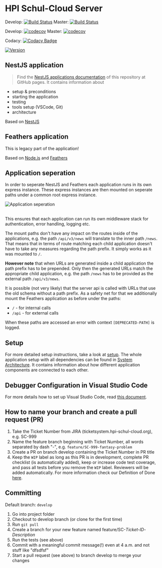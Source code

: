# HPI Schul-Cloud Server

Develop: [![Build Status](https://travis-ci.com/hpi-schul-cloud/schulcloud-server.svg?branch=develop)](https://travis-ci.com/hpi-schul-cloud/schulcloud-server)
Master: [![Build Status](https://travis-ci.com/hpi-schul-cloud/schulcloud-server.svg?branch=master)](https://travis-ci.com/hpi-schul-cloud/schulcloud-server)

Develop: [![codecov](https://codecov.io/gh/hpi-schul-cloud/schulcloud-server/branch/develop/graph/badge.svg)](https://codecov.io/gh/hpi-schul-cloud/schulcloud-server/branch/develop)
Master: [![codecov](https://codecov.io/gh/hpi-schul-cloud/schulcloud-server/branch/master/graph/badge.svg)](https://codecov.io/gh/hpi-schul-cloud/schulcloud-server)

Codacy: [![Codacy Badge](https://app.codacy.com/project/badge/Grade/c1d53a69d04346fb867f9360b1679422)](https://www.codacy.com/gh/hpi-schul-cloud/schulcloud-server/dashboard?utm_source=github.com&amp;utm_medium=referral&amp;utm_content=hpi-schul-cloud/schulcloud-server&amp;utm_campaign=Badge_Grade)

[![Version](https://img.shields.io/github/release/hpi-schul-cloud/schulcloud-server.svg)](https://github.com/schulcloud/hpi-schul-cloud/releases)

## NestJS application

> Find the [NestJS applications documentation](https://hpi-schul-cloud.github.io/schulcloud-server/additional-documentation/nestjs-application.html) of this repository at GitHub pages. It contains information about

- setup & preconditions
- starting the application
- testing
- tools setup (VSCode, Git)
- architecture

Based on [NestJS](https://docs.nestjs.com/)

## Feathers application

This is legacy part of the application!

Based on [Node.js](https://nodejs.org/en/) and [Feathers](https://feathersjs.com/)

## Application seperation

In order to seperate NestJS and Feathers each application runs in its own express instance. These express instances are then mounted on seperate paths under a common root express instance.
<p>
<img src="assets/path-prefix.png" alt="Application seperation">
<br>
<br>
</p>

This ensures that each application can run its own middleware stack for authentication, error handling, logging etc.

The mount paths don't have any impact on the routes inside of the applications, e.g. the path `/api/v3/news` will translate to the inner path `/news`. That means that in terms of route matching each child application doesn't have to take any measures regarding the path prefix. It simply works as it was mounted to `/`.

**However note** that when URLs are generated inside a child application the path prefix has to be prepended. Only then the generated URLs match the appropriate child application, e.g. the path `/news` has to be provided as the external path `/api/v3/news`.

It is possible (not very likely) that the server api is called with URLs that use the old schema without a path prefix. As a safety net for that we additionally mount the Feathers application as before under the paths:

- `/` - for internal calls
- `/api` - for external calls

When these paths are accessed an error with context `[DEPRECATED-PATH]` is logged.

## Setup

For more detailed setup instructions, take a look at [setup](https://docs.hpi-schul-cloud.org/display/SCDOK/Setup).
The whole application setup with all dependencies can be found in [System Architecture](https://docs.hpi-schul-cloud.org/display/TSC/System+Architecture). It contains information about how different application components are connected to each other.

## Debugger Configuration in Visual Studio Code

For more details how to set up Visual Studio Code, read [this document](https://docs.hpi-schul-cloud.org/display/SCDOK/Visual+Studio+Code).

## How to name your branch and create a pull request (PR)

1. Take the Ticket Number from JIRA (ticketsystem.hpi-schul-cloud.org), e.g. SC-999
2. Name the feature branch beginning with Ticket Number, all words separated by dash "-", e.g. `feature/SC-999-fantasy-problem`
3. Create a PR on branch develop containing the Ticket Number in PR title
4. Keep the `WIP` label as long as this PR is in development, complete PR checklist (is automatically added), keep or increase code test coverage, and pass all tests before you remove the `WIP` label. Reviewers will be added automatically. For more information check our Definition of Done [here](https://docs.hpi-schul-cloud.org/pages/viewpage.action?pageId=92831762).

## Committing

Default branch: `develop`

1. Go into project folder
2. Checkout to develop branch (or clone for the first time)
3. Run `git pull`
4. Create a branch for your new feature named feature/SC-*Ticket-ID*-*Description*
5. Run the tests (see above)
6. Commit with a meaningful commit message(!) even at 4 a.m. and not stuff like "dfsdfsf"
7. Start a pull request (see above) to branch develop to merge your changes
